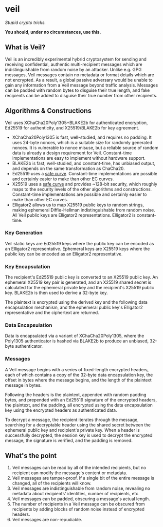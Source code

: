 # veil

_Stupid crypto tricks._

**You should, under no circumstances, use this.**

## What is Veil?

Veil is an incredibly experimental hybrid cryptosystem for sending and receiving confidential,
authentic multi-recipient messages which are indistinguishable from random noise by an attacker.
Unlike e.g. GPG messages, Veil messages contain no metadata or format details which are not
encrypted. As a result, a global passive adversary would be unable to gain any information from a
Veil message beyond traffic analysis. Messages can be padded with random bytes to disguise their
true length, and fake recipients can be added to disguise their true number from other recipients.

## Algorithms & Constructions

Veil uses XChaCha20Poly1305+BLAKE2b for authenticated encryption, Ed25519 for authenticity, and
X25519/BLAKE2b for key agreement.

* XChaCha20Poly1305 is fast, well-studied, and requires no padding. It uses 24-byte nonces, which is
  a suitable size for randomly generated nonces. It is vulnerable to nonce misuse, but a reliable 
  source of random data is already a design requirement for Veil. Constant-time implementations are
  easy to implement without hardware support.
* BLAKE2b is fast, well-studied, and constant-time, has unbiased output, and depends on the same
  transformation as ChaCha20. 
* Ed25519 uses a [safe curve](https://safecurves.cr.yp.to). Constant-time implementations are 
  possible and certainly easier to make than other EC curves.
* X25519 uses a [safe curve](https://safecurves.cr.yp.to) and provides ~128-bit security, which
  roughly maps to the security levels of the other algorithms and constructions. Constant-time 
  implementations are possible and certainly easier to make than other EC curves.
* Elligator2 allows us to map X25519 public keys to random strings, making ephemeral Diffie-Hellman
  indistinguishable from random noise. All Veil public keys are Elligator2 representations.
  Elligator2 is constant-time.

### Key Generation

Veil static keys are Ed25519 keys where the public key can be encoded as an Elligator2
representative. Ephemeral keys are X25519 keys where the public key can be encoded as an Elligator2
representative.

### Key Encapsulation

The recipient's Ed25519 public key is converted to an X25519 public key. An ephemeral X25519 key 
pair is generated, and an X25519 shared secret is calculated for the ephemeral private key and the
recipient's X25519 public key. BLAKE2b is then used to derive a 32-byte key.

The plaintext is encrypted using the derived key and the following data encapsulation mechanism, and
the ephemeral public key's Elligator2 representative and the ciphertext are returned.

### Data Encapsulation

Data is encapsulated via a variant of XChaCha20Poly1305, where the Poly1305 authenticator is hashed
via BLAKE2b to produce an unbiased, 32-byte authenticator.

### Messages

A Veil message begins with a series of fixed-length encrypted headers, each of which contains a copy
of the 32-byte data encapsulation key, the offset in bytes where the message begins, and the length
of the plaintext message in bytes. 

Following the headers is the plaintext, appended with random padding bytes, and prepended with an
Ed25519 signature of the encrypted headers, the plaintext, and the padding, all encrypted using the
data encapsulation key using the encrypted headers as authenticated data.

To decrypt a message, the recipient iterates through the message, searching for a decryptable header
using the shared secret between the ephemeral public key and recipient's private key. When a header
is successfully decrypted, the session key is used to decrypt the encrypted message, the signature
is verified, and the padding is removed.

## What's the point

1. Veil messages can be read by all of the intended recipients, but no recipient can modify the 
   message's content or metadata.
2. Veil messages are tamper-proof. If a single bit of the entire message is changed, all of the
   recipients will know.
3. Veil messages are indistinguishable from random noise, revealing no metadata about recipients'
   identities, number of recipients, etc.
4. Veil messages can be padded, obscuring a message's actual length.
5. The number of recipients in a Veil message can be obscured from recipients by adding blocks of 
   random noise instead of encrypted headers.
6. Veil messages are non-repudiable.
